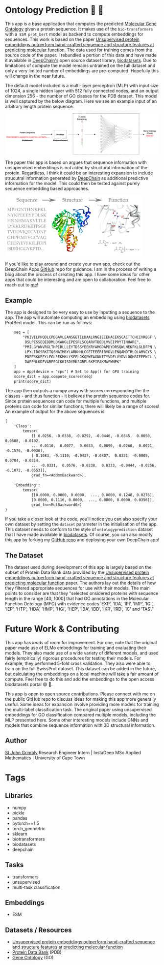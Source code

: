 # Ontology Prediction 🧬 🎱
This app is a base application that computes the predicted [Molecular Gene Ontology](http://geneontology.org/)
given a protein sequence. It makes use of the `bio-transformers` with a` ESM prot_bert` model as backend to 
compute embeddings for sequences. This work is based on the paper 
[Unsupervised protein embeddings outperform hand-crafted sequence and structure features at predicting molecular function](https://academic.oup.com/bioinformatics/article/37/2/162/5892762).
The data used for training comes from the source code of the paper. I rebundled a portion of this data and 
have made it available in [DeepChain's](https://app.deepchain.bio) open source dataset library, [biodatasets](https://github.com/DeepChainBio/bio-datasets).
Due to limitations of compute the model remains untrained on the full dataset and only a very limited number of
embeddings are pre-computed. Hopefully this will change in the near future.

The default model included is a multi-layer perceptron (MLP) with input size of 
1024, a single hidden layer with 512 fully connected nodes, and an output dimension 256 - the number of GO
classes for the PDB dataset. This model is well captured by the below diagram. Here we see an example input of 
an arbitrary length protein sequence.

![](model.png)

The paper this app is based on argues that sequence information with unsupervised embeddings is not aided by
structural information of the protein. Regardless, I think it could be an interesting expansion to include
strucutral information generated by [DeepChain](https://app.deepchain.bio) as additional predictive information 
for the model. This could then be tested against purely sequence embedding based approaches. 

![](sequence-function.jpg)

If you'd like to play around and create your own app, check out the DeepChain Apps [GitHub](https://github.com/DeepChainBio/bio-datasets) 
repo for guidance. I am in the process of writing a blog about the process of creating this app. I have some ideas
for other apps that could be interesting and am open to collaboration. Feel free to reach out to [me](https://github.com/sgrimbly)!

## Example
The app is designed to be very easy to use by inputting a sequence to the app. The app will automate
computing an embedding using [biodatasets](https://github.com/DeepChainBio/bio-datasets) ProtBert model. 
This can be run as follows:

```
    seq = [
        "PKIVILPHQDLCPDGAVLEANSGETILDAALRNGIEIEHACEKSCACTTCHCIVREGF \
         DSLPESSEQEDDMLDKAWGLEPESRLSCQARVTDEDLVVEIPRYTINHARE", 
        "PMILGYWNVRGLTHPIRLLLEYTDSSYEEKRYAMGDAPDYDRSQWLNEKFKLGLDFPN \
         LPYLIDGSRKITQSNAIMRYLARKHHLCGETEEERIRVDVLENQAMDTRLQLAMVCYS \
         PDFERKKPEYLEGLPEKMKLYSEFLGKQPWFAGNKITYVDFLVYDVLDQHRIFEPKCL \
         DAFPNLKDFVARFEGLKKISDYMKSGRFLSKPIFAKMAFWNPK"
    ]
    app = App(device = "cpu") # Set to App() for GPU training
    score_dict = app.compute_scores(seq)
    print(score_dict)
```

The app then outputs a numpy array with scores corresponding the the classes - and thus function - it believes
the protein sequence codes for. Since protein sequences can code for multiple functions, and multiple proteins
can code for similar functions, there will likely be a range of scores! An example of output for the above
sequences is:

```
{
    'Class': 
        tensor(
            [[ 0.0256, -0.0338, -0.0292, -0.0446, -0.0345,  0.0050,  0.0508, -0.0102,
            ... 0.0110,  0.0077,  0.0633,  0.0896, -0.0260,  0.0021, -0.1576, -0.0036],
            [ 0.1083, -0.1110, -0.0437, -0.0807,  0.0331, -0.0005,  0.0704, -0.0314,
            ... -0.0331,  0.0576, -0.0238,  0.0333, -0.0444, -0.0256, -0.1072, -0.0553]],
            grad_fn=<AddmmBackward>),

    'Embedding': 
        tensor(
            [[0.0000, 0.0000, 0.0000,  ..., 0.0000, 0.1248, 0.0276],
            [0.0000, 0.1116, 0.0000,  ..., 0.0000, 0.0000, 0.0356]],
            grad_fn=<MulBackward0>)
}
```

If you take a closer look at the code, you'll notice you can also specify your own dataset by setting the 
`dataset` parameter in the initialisation of the app. This dataset needs to conform to the style of `ontologyprediction`
dataset that I have made available in [biodatasets](https://github.com/DeepChainBio/bio-datasets). Of course, you can
also modify this app by forking my [GitHub repo](https://github.com/sgrimbly/OntologyPrediction) and deploying your own DeepChain app!

## The Dataset
The dataset used during development of this app is largely based on the subset of Protein Data Bank data provided
by the [Unsupervised protein embeddings outperform hand-crafted sequence and structure features at predicting molecular function](https://academic.oup.com/bioinformatics/article/37/2/162/5892762)
paper. The authors lay out the details of how they filtered appropriate sequences for use with their models. 
The main points to consider are that they "selected onsidered proteins with sequence length in the range [40, 1000] 
that had GO annotations in the Molecular Function Ontology (MFO) with evidence codes ’EXP’, ’IDA’, ’IPI’, ’IMP’, ’IGI’, 
’IEP’, ’HTP’, ’HDA’, ’HMP’, ’HGI’, ’HEP’, ’IBA’, ’IBD’, ’IKR’, ’IRD’, ’IC’ and ’TAS’."

# Future Work & Contributing
This app has _loads_ of room for improvement. For one, note that the original paper made use of ELMo embeddings
for training and evaluating their models. They also made use of a wide variety of different models, and used
fairly (empirically) rigorous procedures for testing their models. For example, they performed 5-fold cross 
validation. They also were able to train on the full SwissProt dataset. This dataset can be added in the future,
but calculating the embeddings on a local machine will take a fair amount of compute. Feel free to do this and 
add the embeddings to the open access biodatasets portal 😄 🧬.

This app is open to open source contributions. Please connect with me on the public GitHub repo to discuss
ideas for making this app more generally useful. Some ideas for expansion involve providing more models for
training the multi-label classification task. The original paper using unsupervised embeddings for GO 
classification compared multiple models, including the MLP presented here. Some other interesting models
include GNNs and models that combine sequence information with 3D structural information. 

## Author
[St John Grimbly](https://github.com/sgrimbly)
Research Engineer Intern | InstaDeep 
MSc Applied Mathematics | University of Cape Town

# Tags
## Libraries
- numpy
- pickle
- pandas
- pytorch==1.5
- torch_geometric
- sklearn
- biotransformers
- biodatasets
- deepchain


## Tasks
- transformers
- unsupervised
- multi-task classification

## Embeddings
- ESM

## Datasets / Resources
- [Unsupervised protein embeddings outperform hand-crafted sequence and structure features at predicting molecular function](https://academic.oup.com/bioinformatics/article/37/2/162/5892762)
- [Protein Data Bank](https://www.rcsb.org/) (PDB)
- [Gene Ontology](http://geneontology.org/) (GO) 
